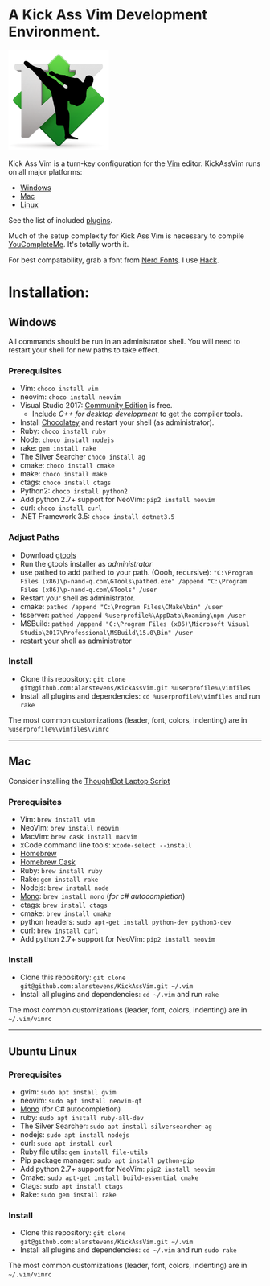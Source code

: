 <!-- # Kick Ass Vim -->
# A Kick Ass Vim Development Environment.

<img src="https://github.com/alanstevens/KickAssVim/raw/master/KickAssVim-logo.png" width=200>

Kick Ass Vim is a turn-key configuration for the [Vim](http://www.vim.org) editor. KickAssVim runs on all major platforms:
* [Windows](#windows)
* [Mac](#mac)
* [Linux](#ubuntu-linux)

See the list of included [plugins](https://github.com/alanstevens/KickAssVim/blob/master/plugins.vim).

Much of the setup complexity for Kick Ass Vim is necessary to compile [YouCompleteMe](https://github.com/Valloric/YouCompleteMe). It's totally worth it.

For best compatability, grab a font from [Nerd Fonts](http://nerdfonts.com/). I use [Hack](https://github.com/ryanoasis/nerd-fonts/releases/download/v1.1.0/Hack.zip).

# Installation:

## Windows

All commands should be run in an administrator shell. You will need to restart your shell for new paths to take effect.

### Prerequisites

* Vim: `choco install vim`
* neovim: `choco install neovim`
* Visual Studio 2017: [Community Edition](https://www.visualstudio.com/free-developer-offers/) is free.
  * Include *C++ for desktop development* to get the compiler tools.
* Install [Chocolatey](https://chocolatey.org/) and restart your shell (as administrator).
* Ruby: `choco install ruby`
* Node: `choco install nodejs`
* rake: `gem install rake`
* The Silver Searcher `choco install ag`
* cmake: `choco install cmake`
* make: `choco install make`
* ctags: `choco install ctags`
* Python2: `choco install python2`
* Add python 2.7+ support for  NeoVim: `pip2 install neovim`
* curl: `choco install curl`
* .NET Framework 3.5: `choco install dotnet3.5`

### Adjust Paths

* Download [gtools](http://www.p-nand-q.com/download/gtools/gtools-current.exe)
* Run the gtools installer as *administrator*
* use pathed to add pathed to your path. (Oooh, recursive): `"C:\Program Files (x86)\p-nand-q.com\GTools\pathed.exe" /append "C:\Program Files (x86)\p-nand-q.com\GTools" /user`
* Restart your shell as administrator.
* cmake: `pathed /append "C:\Program Files\CMake\bin" /user`
* tsserver: `pathed /append %userprofile%\AppData\Roaming\npm /user`
* MSBuild: `pathed /append "C:\Program Files (x86)\Microsoft Visual Studio\2017\Professional\MSBuild\15.0\Bin" /user`
* restart your shell as administrator

### Install
* Clone this repository: `git clone git@github.com:alanstevens/KickAssVim.git %userprofile%\vimfiles`
* Install all plugins and dependencies: `cd %userprofile%\vimfiles` and run `rake`

The most common customizations (leader, font, colors, indenting) are in `%userprofile%\vimfiles\vimrc`

***

## Mac

Consider installing the [ThoughtBot Laptop Script](https://github.com/thoughtbot/laptop)

### Prerequisites

* Vim: `brew install vim`
* NeoVim: `brew install neovim`
* MacVim: `brew cask install macvim`
* xCode command line tools: `xcode-select --install`
* [Homebrew](https://brew.sh/)
* [Homebrew Cask](https://caskroom.github.io/)
* Ruby: `brew install ruby`
* Rake: `gem install rake`
* Nodejs: `brew install node`
* [Mono](http://www.mono-project.com/): `brew install mono` (*for c# autocompletion*)
* ctags: `brew install ctags`
* cmake: `brew install cmake`
* python headers: `sudo apt-get install python-dev python3-dev`
* curl: `brew install curl`
* Add python 2.7+ support for  NeoVim: `pip2 install neovim`

### Install

* Clone this repository: `git clone git@github.com:alanstevens/KickAssVim.git ~/.vim`
* Install all plugins and dependencies: `cd ~/.vim` and run `rake`

The most common customizations (leader, font, colors, indenting) are in `~/.vim/vimrc`
***
## Ubuntu Linux
### Prerequisites
* gvim: `sudo apt install gvim`
* neovim: `sudo apt install neovim-qt`
* [Mono](https://www.mono-project.com/download/stable/) (for C# autocompletion)
* ruby: `sudo apt install ruby-all-dev`
* The Silver Searcher: `sudo apt install silversearcher-ag`
* nodejs: `sudo apt install nodejs`
* curl: `sudo apt install curl`
* Ruby file utils: `gem install file-utils`
* Pip package manager: `sudo apt install python-pip`
* Add python 2.7+ support for  NeoVim: `pip2 install neovim`
* Cmake: `sudo apt-get install build-essential cmake`
* Ctags: `sudo apt install ctags`
* Rake: `sudo gem install rake`
### Install

* Clone this repository: `git clone git@github.com:alanstevens/KickAssVim.git ~/.vim`
* Install all plugins and dependencies: `cd ~/.vim` and run `sudo rake`

The most common customizations (leader, font, colors, indenting) are in `~/.vim/vimrc`
